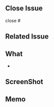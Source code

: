 ## Close Issue
<!-- 閉じるIssueの番号を記載する -->
close #

## Related Issue
<!-- 関連するIssueの番号を記載する -->

## What
<!-- 変更点などを記載する -->
- 

## ScreenShot
<!-- 作成した画面などのスクリーンショットを添付する -->

## Memo
<!-- その他コメント -->
